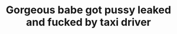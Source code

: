 ---
layout: post
title: Gorgeous babe got pussy leaked and fucked by taxi driver
duration: '06:55'
view: 235
rate: 2
video: 'http://fantasti.cc/embed/818335/'
category: 
 - curvy
 - gorgeous
 - busty
tags: 
 - sucked
 - fucked
priority: 0.9
changefreq: daily
---